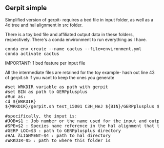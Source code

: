 ## Gerpit simple

Simplified version of gerpit- requires a bed file in input folder, as well as a 4d tree and hal alignment in src folder.

There is a toy bed file and affiliated output data in these folders, respectively. There's a conda environment to run everything as I have.
<pre>
conda env create --name cactus --file=environment.yml
conda activate cactus
</pre>

IMPORTANT: 1 bed feature per input file

All the intermediate files are retained for the toy example- hash out line 43 of gerpit.sh if you want to keep the ones you generate
<pre>
#set WRKDIR variable as path with gerpit
#set BIN as path to GERPplusplus
#Run as:
cd ${WRKDIR}
${WRKDIR}/gerpit.sh test_15001 C3H_HeJ ${BIN}/GERPplusplus ${WRKDIR}/src/1509_ca.hal ${WRKDIR}

#specifically, the input is:
#JOB=$1 : Job number or the name used for the input and output files
#SPE=$2 : Species name reference in the hal alignment that the bed is derived from
#GERP_LOC=$3 : path to GERPplusplus directory
#HAL_ALIGNMENT=$4 : path to hal directory
#WRKDIR=$5 : path to where this folder is
</pre>
